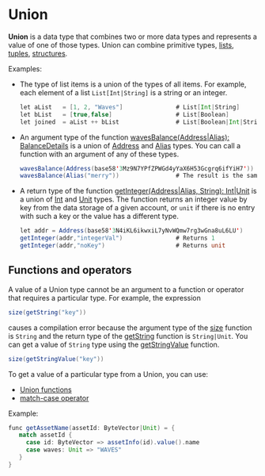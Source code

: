 # Union

**Union** is a data type that combines two or more data types and represents a value of one of those types. Union can combine primitive types, [lists](/en/ride/data-types/list), [tuples](/en/ride/data-types/tuple), [structures](/en/ride/structures/).

Examples: 

* The type of list items is a union of the types of all items. For example, each element of a list `List[Int|String]` is a string or an integer.

   ```scala
   let aList   = [1, 2, "Waves"]               # List[Int|String]
   let bList   = [true,false]                  # List[Boolean]
   let joined  = aList ++ bList                # List[Boolean|Int|String]
   ```

* An argument type of the function [wavesBalance(Address|Alias): BalanceDetails](/en/ride/functions/built-in-functions/blockchain-functions#waves-balance) is a union of [Address](/en/ride/structures/common-structures/address) and [Alias](/en/ride/structures/common-structures/alias) types. You can call a function with an argument of any of these types.

   ```scala
   wavesBalance(Address(base58'3Mz9N7YPfZPWGd4yYaX6H53Gcgrq6ifYiH7'))
   wavesBalance(Alias("merry"))                # The result is the same
   ```

* A return type of the function [getInteger(Address|Alias, String): Int|Unit](/en/ride/functions/built-in-functions/account-data-storage-functions#get-string) is a union of [Int](/en/ride/v4/data-types/int) and [Unit](/en/ride/data-types/unit) types. The function returns an integer value by key from the data storage of a given account, or `unit` if there is no entry with such a key or the value has a different type.

   ```scala
   let addr = Address(base58'3N4iKL6ikwxiL7yNvWQmw7rg3wGna8uL6LU')
   getInteger(addr,"integerVal")               # Returns 1
   getInteger(addr,"noKey")                    # Returns unit
   ```

## Functions and operators

A value of a Union type cannot be an argument to a function or operator that requires a particular type. For example, the expression 

```scala
size(getString("key"))
```

causes a compilation error because the argument type of the [size](/en/ride/functions/built-in-functions/string-functions#size-string-int) function is `String` and the return type of the [getString](/en/ride/functions/built-in-functions/account-data-storage-functions#getstring-string-unit) function is `String|Unit`. You can get a value of `String` type using the [getStringValue](/en/ride/functions/built-in-functions/account-data-storage-functions#getstringvalue-string-string) function.

```scala
size(getStringValue("key"))
```

To get a value of a particular type from a Union, you can use:

* [Union functions](/en/ride/functions/built-in-functions/list-functions)
* [match-case operator](/en/ride/operators/match-case)

Example:

```scala
func getAssetName(assetId: ByteVector|Unit) = {
   match assetId {
     case id: ByteVector => assetInfo(id).value().name
     case waves: Unit => "WAVES"
   }
}
```

